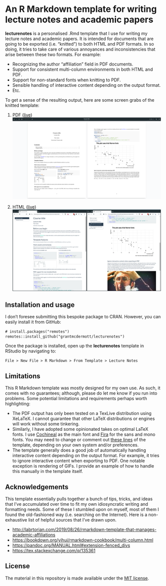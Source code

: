 
<!-- README.md is generated from README.Rmd. Please edit that file -->

An R Markdown template for writing lecture notes and academic papers
====================================================================

<!-- badges: start -->
<!-- badges: end -->

**lecturenotes** is a personalised .Rmd template that I use for writing
my lecture notes and academic papers. It is intended for documents that
are going to be exported (i.e. “knitted”) to both HTML and PDF formats.
In so doing, it tries to take care of various annoyances and
inconsistencies that arise between these two formats. For example:

-   Recognizing the author “affiliation” field in PDF documents.
-   Support for consistent multi-column environments in both HTML and
    PDF.
-   Support for non-standard fonts when knitting to PDF.
-   Sensible handling of interactive content depending on the output
    format.
-   Etc.

To get a sense of the resulting output, here are some screen grabs of
the knitted template:

1.  PDF
    ([live](https://github.com/grantmcdermott/lecturenotes/blob/master/inst/rmarkdown/templates/template-name/skeleton/skeleton.pdf))
    ![](man/figures/knitted-pdf.png)

2.  HTML
    ([live](http://raw.githack.com/grantmcdermott/lecturenotes/master/inst/rmarkdown/templates/template-name/skeleton/skeleton.html))
    ![](man/figures/knitted-html.png)

Installation and usage
----------------------

I don’t foresee submitting this bespoke package to CRAN. However, you
can easily install it from GitHub:

    # install.packages("remotes")
    remotes::install_github("grantmcdermott/lecturenotes")

Once the package is installed, open up the **lecturenotes** template in
RStudio by navigating to:

    File > New File > R Markdown > From Template > Lecture Notes

Limitations
-----------

This R Markdown template was mostly designed for my own use. As such, it
comes with no guarantees; although, please do let me know if you run
into problems. Some potential limitations and requirements perhaps worth
highlighting:

-   The PDF output has only been tested on a TexLive distribution using
    XeLaTeX. I cannot guarantee that other LaTeX distributions or
    engines will work without some tinkering.
-   Similarly, I have adopted some opinionated takes on optimal LaTeX
    fonts. I use
    [Cochineal](https://www.ctan.org/tex-archive/fonts/cochineal) as the
    main font and [Fira](https://www.ctan.org/tex-archive/fonts/fira)
    for the sans and mono fonts. You may need to change or comment out
    [these
    lines](https://github.com/grantmcdermott/lecturenotes/blob/master/inst/rmarkdown/templates/template-name/skeleton/skeleton.Rmd#L31-L33)
    of the template, depending on your own system and/or preferences.
-   The template generally does a good job of automatically handling
    interactive content depending on the output format. For example, it
    tries to ignore interactive content when exporting to PDF. One
    notable exception is rendering of GIFs. I provide an example of how
    to handle this manually in the template itself.

Acknowledgements
----------------

This template essentially pulls together a bunch of tips, tricks, and
ideas that I’ve accumulated over time to fit my own idiosyncratic
writing and formatting needs. Some of these I stumbled upon on myself,
most of them I found the old-fashioned way (i.e. searching on the
Internet). Here is a non-exhaustive list of helpful sources that I’ve
drawn upon.

-   <a href="http://labrtorian.com/2019/08/26/rmarkdown-template-that-manages-academic-affiliations" class="uri">http://labrtorian.com/2019/08/26/rmarkdown-template-that-manages-academic-affiliations</a>
-   <a href="https://bookdown.org/yihui/rmarkdown-cookbook/multi-column.html" class="uri">https://bookdown.org/yihui/rmarkdown-cookbook/multi-column.html</a>
-   <a href="https://pandoc.org/MANUAL.html#extension-fenced_divs" class="uri">https://pandoc.org/MANUAL.html#extension-fenced_divs</a>
-   <a href="https://tex.stackexchange.com/q/135361" class="uri">https://tex.stackexchange.com/q/135361</a>

License
-------

The material in this repository is made available under the [MIT
license](http://opensource.org/licenses/mit-license.php).
